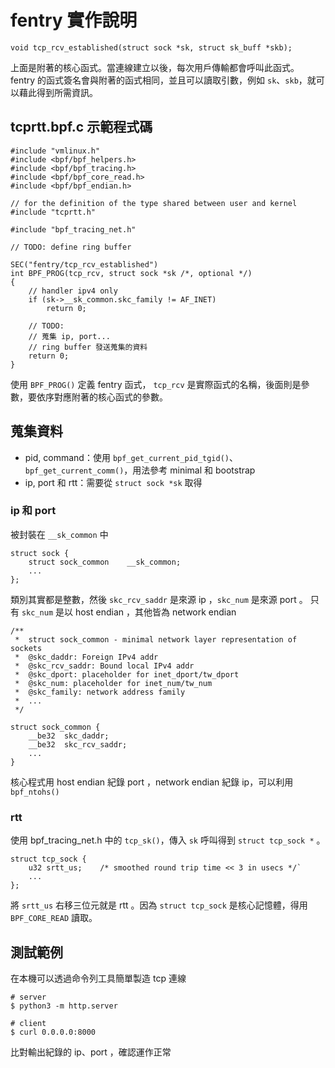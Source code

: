 # fentry 實作說明

`void tcp_rcv_established(struct sock *sk, struct sk_buff *skb);`

上面是附著的核心函式。當連線建立以後，每次用戶傳輸都會呼叫此函式。 fentry 的函式簽名會與附著的函式相同，並且可以讀取引數，例如 `sk`、`skb`，就可以藉此得到所需資訊。

## tcprtt.bpf.c 示範程式碼

```clike
#include "vmlinux.h"
#include <bpf/bpf_helpers.h>
#include <bpf/bpf_tracing.h>
#include <bpf/bpf_core_read.h>
#include <bpf/bpf_endian.h>

// for the definition of the type shared between user and kernel
#include "tcprtt.h"

#include "bpf_tracing_net.h"
    
// TODO: define ring buffer

SEC("fentry/tcp_rcv_established")
int BPF_PROG(tcp_rcv, struct sock *sk /*, optional */)
{
    // handler ipv4 only
    if (sk->__sk_common.skc_family != AF_INET)
        return 0;
    
    // TODO:
    // 蒐集 ip, port...
    // ring buffer 發送蒐集的資料
    return 0;
}
```

使用 `BPF_PROG()` 定義 fentry 函式， `tcp_rcv` 是實際函式的名稱，後面則是參數，要依序對應附著的核心函式的參數。

## 蒐集資料

- pid, command：使用 `bpf_get_current_pid_tgid()`、`bpf_get_current_comm()`，用法參考 minimal 和 bootstrap
- ip, port 和 rtt：需要從 `struct sock *sk` 取得

### ip 和 port

被封裝在 `__sk_common`  中

```clike
struct sock {
    struct sock_common    __sk_common;
    ...
};
```

類別其實都是整數，然後 `skc_rcv_saddr` 是來源 ip ，`skc_num` 是來源 port 。 只有 `skc_num` 是以 host endian ，其他皆為 network endian

```clike
/**
 *	struct sock_common - minimal network layer representation of sockets
 *	@skc_daddr: Foreign IPv4 addr
 *	@skc_rcv_saddr: Bound local IPv4 addr
 *	@skc_dport: placeholder for inet_dport/tw_dport
 *	@skc_num: placeholder for inet_num/tw_num
 *	@skc_family: network address family
 *  ...
 */
 
struct sock_common {
    __be32	skc_daddr;
    __be32	skc_rcv_saddr;
    ...
}
```

核心程式用 host endian 紀錄 port ，network endian 紀錄 ip，可以利用 `bpf_ntohs()`

### rtt

使用 bpf_tracing_net.h 中的 `tcp_sk()`，傳入 `sk` 呼叫得到 `struct tcp_sock *` 。

```clike
struct tcp_sock {
    u32	srtt_us;	/* smoothed round trip time << 3 in usecs */`
    ...
};
```

將 `srtt_us` 右移三位元就是 rtt 。因為 `struct tcp_sock` 是核心記憶體，得用 `BPF_CORE_READ` 讀取。

## 測試範例

在本機可以透過命令列工具簡單製造 tcp 連線

```shell
# server
$ python3 -m http.server

# client
$ curl 0.0.0.0:8000
```

比對輸出紀錄的 ip、port ，確認運作正常
